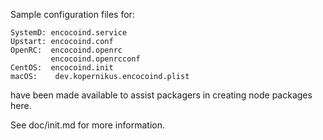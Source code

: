 Sample configuration files for:
```
SystemD: encocoind.service
Upstart: encocoind.conf
OpenRC:  encocoind.openrc
         encocoind.openrcconf
CentOS:  encocoind.init
macOS:    dev.kopernikus.encocoind.plist
```
have been made available to assist packagers in creating node packages here.

See doc/init.md for more information.
